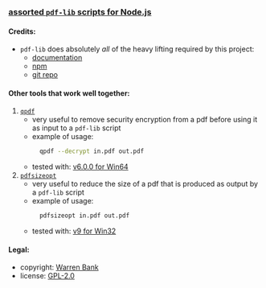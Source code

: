### [assorted `pdf-lib` scripts for Node.js](https://github.com/warren-bank/node-pdf-lib-scripts)

#### Credits:

* `pdf-lib` does absolutely _all_ of the heavy lifting required by this project:
  - [documentation](https://pdf-lib.js.org/docs/api/)
  - [npm](https://www.npmjs.com/package/pdf-lib)
  - [git repo](https://github.com/Hopding/pdf-lib)

#### Other tools that work well together:

1. [`qpdf`](https://github.com/qpdf/qpdf)
   - very useful to remove security encryption from a pdf before using it as input to a `pdf-lib` script
   - example of usage:
     ```bash
       qpdf --decrypt in.pdf out.pdf
     ```
   - tested with: [v6.0.0 for Win64](https://sourceforge.net/projects/qpdf/files/qpdf/6.0.0/qpdf-6.0.0-bin-mingw64.zip/download)
2. [`pdfsizeopt`](https://github.com/pts/pdfsizeopt)
   - very useful to reduce the size of a pdf that is produced as output by a `pdf-lib` script
   - example of usage:
     ```bash
       pdfsizeopt in.pdf out.pdf
     ```
   - tested with: [v9 for Win32](https://github.com/pts/pdfsizeopt/releases/download/2023-04-18/pdfsizeopt_win32exec-v9.zip)

#### Legal:

* copyright: [Warren Bank](https://github.com/warren-bank)
* license: [GPL-2.0](https://www.gnu.org/licenses/old-licenses/gpl-2.0.txt)
